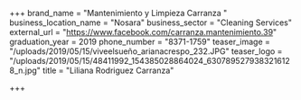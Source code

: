 +++
brand_name = "Mantenimiento y Limpieza Carranza "
business_location_name = "Nosara"
business_sector = "Cleaning Services"
external_url = "https://www.facebook.com/carranza.mantenimiento.39"
graduation_year = 2019
phone_number = "8371-1759"
teaser_image = "/uploads/2019/05/15/viveelsueño_arianacrespo_232.JPG"
teaser_logo = "/uploads/2019/05/15/48411992_154385028864024_6307895279383216128_n.jpg"
title = "Liliana Rodriguez Carranza"

+++
